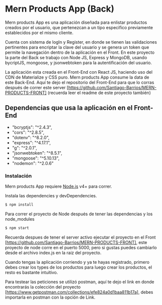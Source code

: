 # Mern Products App (Back)

Mern products App es una aplicación diseñada para enlistar productos creados por el usuario, que pertenezcan a un tipo especifico previamente establecidos por el mismo cliente.

Cuenta con sistema de logIn y Register, en donde se tienen las validaciones pertinentes para encriptar la clave del usuario y se genera un token que permite la navegación dentro de la aplicación en el Front. En este proyecto la parte del Back se trabajo con Node JS, Express y MongoDB, usando bycriptJS, mongoose, y jsonwebtoken para la autentificación del usuario.

La aplicación esta creada en el Front-End con React JS, haciendo uso del CDN de Materialize y CSS puro. Mern products App consume la data de este Back-End. Aquí te dejo el repositorio del Front-End para que lo corras después de correr este server [https://github.com/Santiago-Barrios/MERN-PRODUCTS-FRONT] (recuerda leer el readme de este proyecto también)


## Dependencias que usa la aplicación en el Front-End
-    "bcryptjs": "^2.4.3",
-    "cors": "^2.8.5",
-    "dotenv": "^8.2.0",
-    "express": "^4.17.1",
-    "g": "^2.0.1",
-    "jsonwebtoken": "^8.5.1",
-    "mongoose": "^5.10.13",
-    "nodemon": "^2.0.6"



### Instalación

Mern products App requiere [Node.js](https://nodejs.org/) v4+ para correr.

Instala las dependencies y devDependencies.

```sh
$ npm install
```
Para correr el proyecto de Node después de tener las dependencias y los node_modules
```sh
$ npm start
```

Recuerda despues de tener el server activo ejecutar el proyecto en el Front [https://github.com/Santiago-Barrios/MERN-PRODUCTS-FRONT], este proyecto de node corre en el puerto 5000, pero si gustas puedes cambiarlo desde el archivo index.js en la raiz del proyecto.

Cuando tengas la aplicación corriendo y ya te hayas registrado, primero debes crear los types de los productos para luego crear los productos, el resto es bastante intuitivo.


Para testear las peticiones se utilizó postman, aquí te dejo el link en donde encontrarás la colección del proyecto [https://www.getpostman.com/collections/efe824a0d1baa811b17a], debes importarla en postman con la opción de Link.
